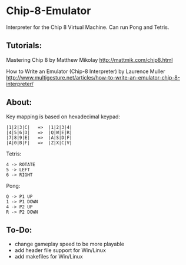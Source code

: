 Chip-8-Emulator
===============

Interpreter for the Chip 8 Virtual Machine. Can run Pong and Tetris.

Tutorials:
---------------

Mastering Chip 8 by Matthew Mikolay
http://mattmik.com/chip8.html

How to Write an Emulator (Chip-8 Interpreter) by Laurence Muller
http://www.multigesture.net/articles/how-to-write-an-emulator-chip-8-interpreter/

About:
--------------

Key mapping is based on hexadecimal keypad:

	|1|2|3|C|	=>	|1|2|3|4|
	|4|5|6|D|	=>	|Q|W|E|R|
	|7|8|9|E|	=>	|A|S|D|F|
	|A|0|B|F|	=>	|Z|X|C|V|

Tetris:

	4 -> ROTATE
	5 -> LEFT
	6 -> RIGHT

Pong:

	Q -> P1 UP
	1 -> P1 DOWN
	4 -> P2 UP
	R -> P2 DOWN

To-Do:
---------------

* change gameplay speed to be more playable
* add header file support for Win/Linux
* add makefiles for Win/Linux
